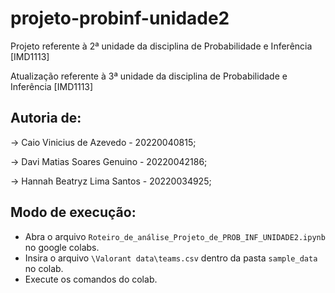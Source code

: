 # projeto-probinf-unidade2
Projeto referente à 2ª unidade da disciplina de Probabilidade e Inferência  [IMD1113]

Atualização referente à 3ª unidade da disciplina de Probabilidade e Inferência  [IMD1113] 

## Autoria de:

→ Caio Vinicius de Azevedo   - 20220040815;

→ Davi Matias Soares Genuino - 20220042186;

→ Hannah Beatryz Lima Santos - 20220034925;


## Modo de execução:

- Abra o arquivo `Roteiro_de_análise_Projeto_de_PROB_INF_UNIDADE2.ipynb` no google colabs.
- Insira o arquivo `\Valorant data\teams.csv` dentro da pasta `sample_data` no colab.
- Execute os comandos do colab.


